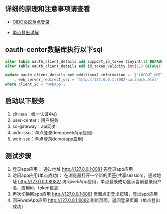 ## **详细的原理和注意事项请查看**
- [OIDC协议单点登录](https://www.kancloud.cn/zlt2000/microservices-platform/2278851)

- [单点登出详解](https://www.kancloud.cn/zlt2000/microservices-platform/2539642)



## oauth-center数据库执行以下sql
```sql
alter table oauth_client_details add support_id_token tinyint(1) DEFAULT 1 COMMENT '是否支持id_token';
alter table oauth_client_details add id_token_validity int(11) DEFAULT 60 COMMENT 'id_token有效期';

update oauth_client_details set additional_information = '{"LOGOUT_NOTIFY_URL_LIST":"http://127.0.0.1:8082/logoutNotify"}'
    , web_server_redirect_uri = 'http://127.0.0.1:8082/callback.html'
where client_id = 'webApp';
```

## 启动以下服务

1. zlt-uaa：统一认证中心
2. user-center：用户服务
3. sc-gateway：api网关
4. oidc-sso：单点登录demo(webApp应用)
5. web-sso：单点登录demo(app应用)



## 测试步骤

1. 登录app应用：
    通过地址 http://127.0.0.1:8081 先登录app应用
2. 访问app应用(单点成功)：
   在浏览器打开一个新的页签(共享session)，通过地址 http://127.0.0.1:8082/ 访问webApp应用，单点登录成功显示当前登录用户名、应用id、token信息
3. 再次切换回app应用 http://127.0.0.1:8081 页面点击登出按钮，登出app应用
4. 回来webApp应用 http://127.0.0.1:8082 刷新页面，返回登录页面（单点登出成功）
